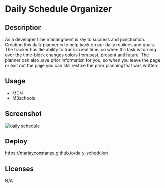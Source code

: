 # Daily Schedule Organizer

## Description
As a developer time manangment is key to success and punctuation. Creating this daily planner is to help track on our daily routines and goals. The tracker has the ability to track in real time, so when the task is turning over the time-block changes colors from past, present and future. The planner can also save prior information for you, so when you leave the page or exit out the page you can still restore the prior planning that was written. 

## Usage
- MDN
- M3schools

## Screenshot
![daily schedule](https://user-images.githubusercontent.com/112887914/201225833-98229fc9-94ad-49cd-865a-bbba1d890af3.png)

## Deploy
https://mariayconstanza.github.io/daily-scheduler/

## Licenses
N/A
